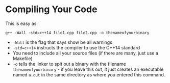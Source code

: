 # Compiling Your Code

This is easy as:

```
g++ -Wall -std=c++14 file1.cpp file2.cpp -o thenameofyourbinary
```


* `-Wall` is the flag that says show be all warnings
* `-std=c++14` instructs the compiler to use the C++14 standard
* You need to include all your source files (if there are many, just use a Makefile) 
* `-o` tells the linker to spit out a binary with the filename `thenameofyourbinary` - if you leave this out, it just creates an executable named `a.out` in the same directory as where you entered this command.


